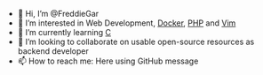 - 👋 Hi, I’m @FreddieGar
- 👀 I’m interested in Web Development, [Docker](https://www.docker.com/), [PHP](https://www.php.net/) and [Vim](https://www.vim.org/)
- 🌱 I’m currently learning [C](https://www.phpinternalsbook.com/php7/introduction.html)
- 💞️ I’m looking to collaborate on usable open-source resources as backend developer
- 📫 How to reach me: Here using GitHub message

<!---
freddiegar/freddiegar is a ✨ special ✨ repository because its `README.md` (this file) appears on your GitHub profile.
You can click the Preview link to take a look at your changes.
--->
